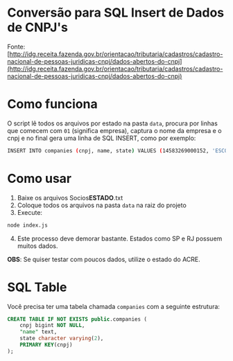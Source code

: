 # Conversão para SQL Insert de Dados de CNPJ's

Fonte: [http://idg.receita.fazenda.gov.br/orientacao/tributaria/cadastros/cadastro-nacional-de-pessoas-juridicas-cnpj/dados-abertos-do-cnpj](http://idg.receita.fazenda.gov.br/orientacao/tributaria/cadastros/cadastro-nacional-de-pessoas-juridicas-cnpj/dados-abertos-do-cnpj)

# Como funciona

O script lê todos os arquivos por estado na pasta `data`, procura por linhas que comecem com `01` (significa empresa), captura o nome da empresa e o cnpj e no final gera uma linha de SQL INSERT, como por exemplo:

```bash
INSERT INTO companies (cnpj, name, state) VALUES (14583269000152, 'ESCOLINHA DE FUTEBOL ESPORTE SAUDE E LAZER', 'AC');
```

# Como usar

1. Baixe os arquivos Socios**ESTADO**.txt
2. Coloque todos os arquivos na pasta `data` na raiz do projeto
3. Execute:
```bash
node index.js
```
4. Este processo deve demorar bastante. Estados como SP e RJ possuem muitos dados.

**OBS**: Se quiser testar com poucos dados, utilize o estado do ACRE.

# SQL Table

Você precisa ter uma tabela chamada `companies` com a seguinte estrutura:

```sql
CREATE TABLE IF NOT EXISTS public.companies (
	cnpj bigint NOT NULL,
	"name" text,
	state character varying(2),
	PRIMARY KEY(cnpj)
);
```
